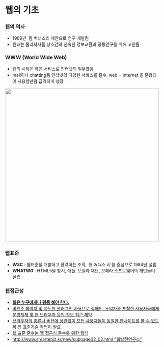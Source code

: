 # 웹의 기초
### 웹의 역사
* 1989년  팀 버너스리 제안으로 연구 개발됨
* 원래는 물리학자들 상호간의 신속한 정보교환과 공동연구를 위해 고안됨

### WWW (World Wide Web)
* 웹의 시작은 작은 서비스로 인터넷의 일부였음
* mail이나 chatting등 인터넷의 다양한 서비스를 흡수, web = internet 을 혼용되어 사용할만큼 급격하게 성장

<img width="500px" height="auto" src="https://s3-ap-northeast-2.amazonaws.com/opentutorials-user-file/module/3135/7724.png"></img>

### 웹표준
* **W3C** : 웹표준을 개발하고 장려하는 조직, *팀 버너스 리* 를 중심으로 1994년 설립
* **WHATWG** : HTML5을 창시, 애플, 모질라 재단, 오페라 소프트웨어의 개인들이 설립

### 웹접근성
* <u> **웹은 누구에게나 평등 해야 한다.**
* 비표준 페이지 및 과도한 플러그인 사용으로 장애인, 노약자를 포함한 사용자들에게 운영체제 및 웹 브라우저 등의 정보 접근 제약
* 브라우저의 종류나 버전에 상관없이 모든 사용자들이 동일한 웹사이트를 볼 수 있도록 웹 표준기술 작업이 필요 
* 웹 표준 준수는 웹 접근성 준수를 위한 핵심
* http://www.smartebiz.kr/new/subpage02_02.html "웹발전연구소"